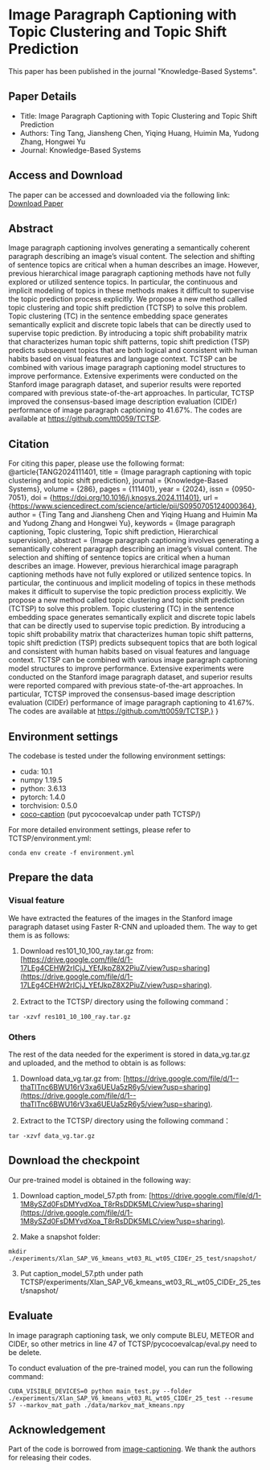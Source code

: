 # Image Paragraph Captioning with Topic Clustering and Topic Shift Prediction

This paper has been published in the journal "Knowledge-Based Systems".

## Paper Details
- Title: Image Paragraph Captioning with Topic Clustering and Topic Shift Prediction
- Authors: Ting Tang, Jiansheng Chen, Yiqing Huang, Huimin Ma, Yudong Zhang, Hongwei Yu
- Journal: Knowledge-Based Systems

## Access and Download
The paper can be accessed and downloaded via the following link:
[Download Paper](https://authors.elsevier.com/a/1iTtG3OAb9Cy9i)

## Abstract
Image paragraph captioning involves generating a semantically coherent paragraph describing an image’s visual content. The selection and shifting of sentence topics are critical when a human describes an image. However, previous hierarchical image paragraph captioning methods have not fully explored or utilized sentence topics. In particular, the continuous and implicit modeling of topics in these methods makes it difficult to supervise the topic prediction process explicitly. We propose a new method called topic clustering and topic shift prediction (TCTSP) to solve this problem. Topic clustering (TC) in the sentence embedding space generates semantically explicit and discrete topic labels that can be directly used to supervise topic prediction. By introducing a topic shift probability matrix that characterizes human topic shift patterns, topic shift prediction (TSP) predicts subsequent topics that are both logical and consistent with human habits based on visual features and language context. TCTSP can be combined with various image paragraph captioning model structures to improve performance. Extensive experiments were conducted on the Stanford image paragraph dataset, and superior results were reported compared with previous state-of-the-art approaches. In particular, TCTSP improved the consensus-based image description evaluation (CIDEr) performance of image paragraph captioning to 41.67%. The codes are available at https://github.com/tt0059/TCTSP.

## Citation
For citing this paper, please use the following format:
@article{TANG2024111401,
title = {Image paragraph captioning with topic clustering and topic shift prediction},
journal = {Knowledge-Based Systems},
volume = {286},
pages = {111401},
year = {2024},
issn = {0950-7051},
doi = {https://doi.org/10.1016/j.knosys.2024.111401},
url = {https://www.sciencedirect.com/science/article/pii/S0950705124000364},
author = {Ting Tang and Jiansheng Chen and Yiqing Huang and Huimin Ma and Yudong Zhang and Hongwei Yu},
keywords = {Image paragraph captioning, Topic clustering, Topic shift prediction, Hierarchical supervision},
abstract = {Image paragraph captioning involves generating a semantically coherent paragraph describing an image’s visual content. The selection and shifting of sentence topics are critical when a human describes an image. However, previous hierarchical image paragraph captioning methods have not fully explored or utilized sentence topics. In particular, the continuous and implicit modeling of topics in these methods makes it difficult to supervise the topic prediction process explicitly. We propose a new method called topic clustering and topic shift prediction (TCTSP) to solve this problem. Topic clustering (TC) in the sentence embedding space generates semantically explicit and discrete topic labels that can be directly used to supervise topic prediction. By introducing a topic shift probability matrix that characterizes human topic shift patterns, topic shift prediction (TSP) predicts subsequent topics that are both logical and consistent with human habits based on visual features and language context. TCTSP can be combined with various image paragraph captioning model structures to improve performance. Extensive experiments were conducted on the Stanford image paragraph dataset, and superior results were reported compared with previous state-of-the-art approaches. In particular, TCTSP improved the consensus-based image description evaluation (CIDEr) performance of image paragraph captioning to 41.67%. The codes are available at https://github.com/tt0059/TCTSP.}
}

## Environment settings
The codebase is tested under the following environment settings:
- cuda: 10.1
- numpy 1.19.5
- python: 3.6.13
- pytorch: 1.4.0
- torchvision: 0.5.0
- [coco-caption](https://github.com/ruotianluo/coco-caption) (put pycocoevalcap under path TCTSP/)

For more detailed environment settings, please refer to TCTSP/environment.yml:
```shell
conda env create -f environment.yml
```

## Prepare the data
### Visual feature
We have extracted the features of the images in the Stanford image paragraph dataset using Faster R-CNN and uploaded them. 
The way to get them is as follows:

1. Download res101_10_100_ray.tar.gz from: [https://drive.google.com/file/d/1-17LEg4CEHW2rICjJ_YEfJkpZ8X2PiuZ/view?usp=sharing](https://drive.google.com/file/d/1-17LEg4CEHW2rICjJ_YEfJkpZ8X2PiuZ/view?usp=sharing).

2. Extract to the TCTSP/ directory using the following command：
```shell
tar -xzvf res101_10_100_ray.tar.gz
```

### Others
The rest of the data needed for the experiment is stored in data_vg.tar.gz and uploaded, and the method to obtain is as follows:

1. Download data_vg.tar.gz from: [https://drive.google.com/file/d/1--thaTlTnc6BWU16rV3xa6UEUa5zR6y5/view?usp=sharing](https://drive.google.com/file/d/1--thaTlTnc6BWU16rV3xa6UEUa5zR6y5/view?usp=sharing).

2. Extract to the TCTSP/ directory using the following command：
```shell
tar -xzvf data_vg.tar.gz
```

## Download the checkpoint

Our pre-trained model is obtained in the following way:

1. Download caption_model_57.pth from: [https://drive.google.com/file/d/1-1M8ySZd0FsDMYvdXoa_T8rRsDDK5MLC/view?usp=sharing](https://drive.google.com/file/d/1-1M8ySZd0FsDMYvdXoa_T8rRsDDK5MLC/view?usp=sharing).

2. Make a snapshot folder:
```shell
mkdir ./experiments/Xlan_SAP_V6_kmeans_wt03_RL_wt05_CIDEr_25_test/snapshot/
```

3. Put caption_model_57.pth under path TCTSP/experiments/Xlan_SAP_V6_kmeans_wt03_RL_wt05_CIDEr_25_test/snapshot/

## Evaluate
In image paragraph captioning task, we only compute BLEU, METEOR and CIDEr, so other metrics in line 47 of TCTSP/pycocoevalcap/eval.py need to be delete.

To conduct evaluation of the pre-trained model, you can run the following command:
```shell
CUDA_VISIBLE_DEVICES=0 python main_test.py --folder ./experiments/Xlan_SAP_V6_kmeans_wt03_RL_wt05_CIDEr_25_test --resume 57 --markov_mat_path ./data/markov_mat_kmeans.npy
```

## Acknowledgement

Part of the code is borrowed from [image-captioning](https://github.com/JDAI-CV/image-captioning). We thank the authors for releasing their codes.
